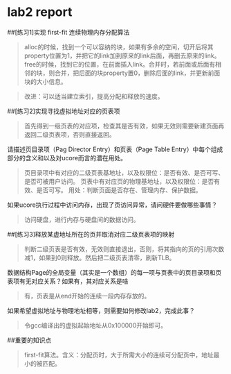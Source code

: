 # lab2 report

##[练习1]实现 first-fit 连续物理内存分配算法

> alloc的时候，找到一个可以容纳的块，如果有多余的空间，切开后将其property位置为1，并把它的link加到原来的link后面，再删去原来的link。free的时候，找到它的位置，在前面插入link。合并时，若前面或后面有相邻的块，则合并，把后面的块property置0，删除后面的link，并更新前面块的大小信息。

> 改进：可以适当建立索引，提高分配和释放的速度。

##[练习2]实现寻找虚拟地址对应的页表项

> 首先得到一级页表的对应项，检查其是否有效，如果无效则需要新建页面再返回二级页表项，否则直接返回。

请描述页目录项（Pag Director Entry）和页表（Page Table Entry）中每个组成部分的含义和以及对ucore而言的潜在用处。
> 页目录项中有对应的二级页表基地址，以及权限位：是否有效、是否可写、是否可被用户访问。
> 页表中有对应页的物理基地址，以及权限位：是否有效、是否可写。
> 用处：判断页面是否存在、管理内存、保护数据。

如果ucore执行过程中访问内存，出现了页访问异常，请问硬件要做哪些事情？
>访问硬盘，进行内存与硬盘间的数据访问。

##[练习3]释放某虚地址所在的页并取消对应二级页表项的映射

>判断二级页表是否有效，无效则直接退出，否则，将其指向的页的引用次数减1，如果到0则释放。然后把二级页表清零，刷新TLB。

数据结构Page的全局变量（其实是一个数组）的每一项与页表中的页目录项和页表项有无对应关系？如果有，其对应关系是啥
> 有，页表是从end开始的连续一段内存存放的。

如果希望虚拟地址与物理地址相等，则需要如何修改lab2，完成此事？
> 令gcc编译出的虚拟起始地址从0x100000开始即可。

##重要的知识点
> first-fit算法。含义：分配页时，大于所需大小的连续可分配页中，地址最小的被匹配。